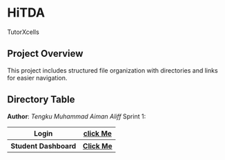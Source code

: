 # HiTDA
TutorXcells


## Project Overview

This project includes structured file organization with directories and links for easier navigation.

## Directory Table
**Author**: *Tengku Muhammad Aiman Aliff*
Sprint 1:
<table>
  <tr>
    <th>Login</th>
    <th><a href="Tengku Aiman/User Management/login.php">click Me</a></th>
  </tr>
  <tr>
    <th>Student Dashboard</th>
    <th><a href="Tengku Aiman/User Management/StudentDashboard.php">Click Me</a></th>
  </tr>
</table>



